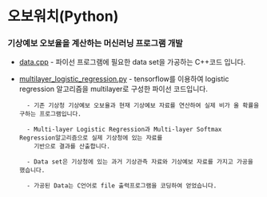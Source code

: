 # 오보워치(Python) 

### 기상예보 오보율을 계산하는 머신러닝 프로그램 개발
		
- [data.cpp](https://github.com/woosik0818/machine-learning-python/blob/master/Code/data.cpp) - 파이선 프로그램에 필요한 data set을 가공하는 C++코드 입니다.

- [multilayer_logistic_regression.py](https://github.com/woosik0818/machine-learning-python/blob/master/Code/multilayer_logistic_regression.py) - tensorflow를 이용하여 logistic regression 알고리즘을 multilayer로 구성한 파이선 코드입니다.

		- 기존 기상청 기상예보 오보율과 현재 기상예보 자료를 연산하여 실제 비가 올 확률을 구하는 프로그램입니다. 
		
		- Multi-layer Logistic Regression과 Multi-layer Softmax Regression알고리즘으로 실제 기상청에 있는 자료를 
		  기반으로 결과를 산출합니다. 
		
		- Data set은 기상청에 있는 과거 기상관측 자료와 기상예보 자료를 가지고 가공을 했습니다. 
		
		- 가공된 Data는 C언어로 file 출력프로그램을 코딩하여 얻었습니다.


		
